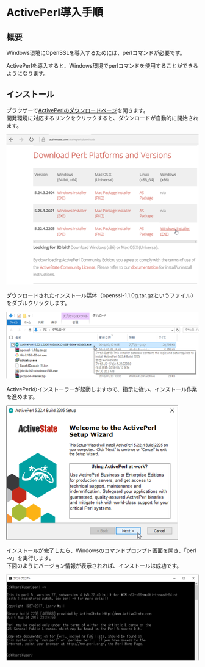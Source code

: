 # ActivePerl導入手順

## 概要

Windows環境にOpenSSLを導入するためには、perlコマンドが必要です。

ActivePerlを導入すると、Windows環境でperlコマンドを使用することができるようになります。

## インストール

ブラウザーで[ActivePerlのダウンロードページ](https://www.activestate.com/activeperl/downloads)を開きます。<br>
開発環境に対応するリンクをクリックすると、ダウンロードが自動的に開始されます。

<img src="assets/0024.png" width="600">

ダウンロードされたインストール媒体（openssl-1.1.0g.tar.gzというファイル）をダブルクリックします。

<img src="assets/0025.png" width="600">

ActivePerlのインストーラーが起動しますので、指示に従い、インストール作業を進めます。

<img src="assets/0026.png" width="450">

インストールが完了したら、Windowsのコマンドプロンプト画面を開き、「perl -v」を実行します。<br>
下図のようにバージョン情報が表示されれば、インストールは成功です。

<img src="assets/0027.png" width="700">
